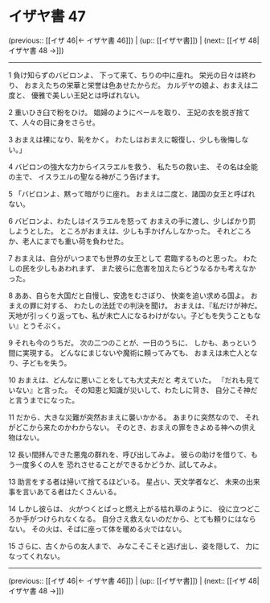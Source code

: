 # イザヤ書 47

(previous:: [[イザ 46|← イザヤ書 46]]) | (up:: [[イザヤ書]]) | (next:: [[イザ 48|イザヤ書 48 →]])

***


1 負け知らずのバビロンよ、 下って来て、ちりの中に座れ。 栄光の日々は終わり、 おまえたちの栄華と栄誉は色あせたからだ。 カルデヤの娘よ、おまえは二度と、 優雅で美しい王妃とは呼ばれない。 

2 重いひき臼で粉をひけ。 娼婦のようにベールを取り、 王妃の衣を脱ぎ捨てて、人々の目に身をさらせ。 

3 おまえは裸になり、恥をかく。 わたしはおまえに報復し、少しも後悔しない。」 

4 バビロンの強大な力からイスラエルを救う、 私たちの救い主、 その名は全能の主で、 イスラエルの聖なる神がこう告げます。 

5 「バビロンよ、黙って暗がりに座れ。 おまえは二度と、諸国の女王と呼ばれない。 

6 バビロンよ、わたしはイスラエルを怒って おまえの手に渡し、少しばかり罰しようとした。 ところがおまえは、少しも手かげんしなかった。 それどころか、老人にまでも重い荷を負わせた。 

7 おまえは、自分がいつまでも世界の女王として 君臨するものと思った。 わたしの民を少しもあわれまず、 また彼らに危害を加えたらどうなるかも考えなかった。 

8 ああ、自らを大国だと自慢し、安逸をむさぼり、 快楽を追い求める国よ。 おまえの罪に対する、 わたしの法廷での判決を聞け。 おまえは、『私だけが神だ。 天地が引っくり返っても、私が未亡人になるわけがない。子どもを失うこともない』とうそぶく。 

9 それも今のうちだ。 次の二つのことが、一日のうちに、 しかも、あっという間に実現する。 どんなにまじないや魔術に頼ってみても、 おまえは未亡人となり、子どもを失う。 

10 おまえは、どんなに悪いことをしても大丈夫だと 考えていた。 『だれも見ていない』と言った。 その知恵と知識が災いして、わたしに背き、 自分こそ神だと言うまでになった。 

11 だから、大きな災難が突然おまえに襲いかかる。 あまりに突然なので、 それがどこから来たのかわからない。 そのとき、おまえの罪をきよめる神への供え物はない。 

12 長い間拝んできた悪鬼の群れを、呼び出してみよ。 彼らの助けを借りて、もう一度多くの人を 恐れさせることができるかどうか、試してみよ。 

13 助言をする者は掃いて捨てるほどいる。 星占い、天文学者など、 未来の出来事を言いあてる者はたくさんいる。 

14 しかし彼らは、 火がつくとぱっと燃え上がる枯れ草のように、 役に立つどころか手がつけられなくなる。 自分さえ救えないのだから、とても頼りにはならない。 その火は、そばに座って体を暖める火ではない。 

15 さらに、古くからの友人まで、 みなこそこそと逃げ出し、姿を隠して、 力になってくれない。

***

(previous:: [[イザ 46|← イザヤ書 46]]) | (up:: [[イザヤ書]]) | (next:: [[イザ 48|イザヤ書 48 →]])
